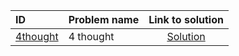 | ID | Problem name | Link to solution |
|:---|:---|:---:|
| [4thought](https://open.kattis.com/problems/4thought) | 4 thought | [Solution](https://github.com/versenyi98/kattis-solutions/tree/main/solutions/4%20thought)|
